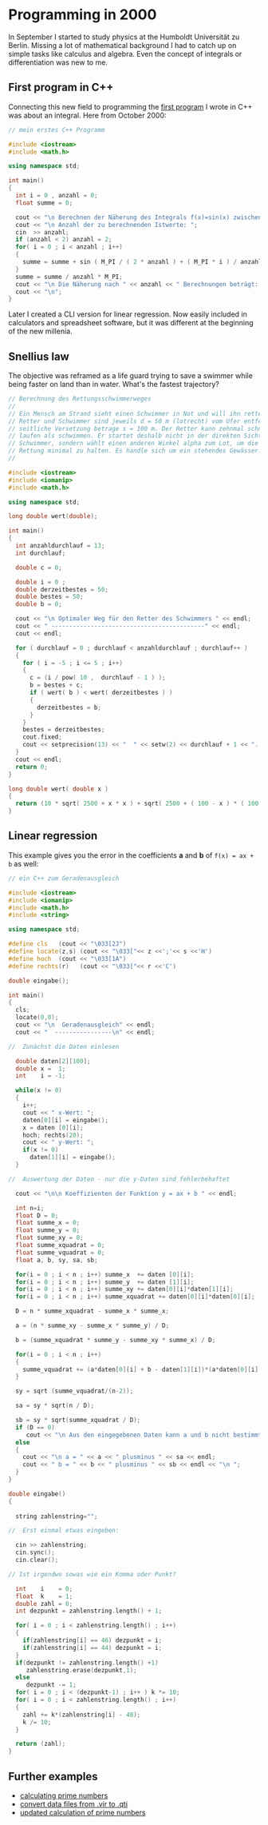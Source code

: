 # Programming in 2000

In September I started to study physics at the Humboldt Universität zu Berlin. Missing a lot of mathematical background I had to catch up on simple tasks like calculus and algebra. Even the concept of integrals or differentiation was new to me.

## First program in C++

Connecting this new field to programming the [first program](Integralberechnung.cc) I wrote in C++ was about an integral. Here from October 2000:

``` cpp
// mein erstes C++ Programm

#include <iostream>
#include <math.h>

using namespace std;

int main()
{
  int i = 0 , anzahl = 0;  
  float summe = 0;

  cout << "\n Berechnen der Näherung des Integrals f(x)=sin(x) zwischen 0 und pi" << endl;
  cout << "\n Anzahl der zu berechnenden Istwerte: ";
  cin  >> anzahl;
  if (anzahl < 2) anzahl = 2; 
  for( i = 0 ; i < anzahl ; i++)
  {
    summe = summe + sin ( M_PI / ( 2 * anzahl ) + ( M_PI * i ) / anzahl );
  }
  summe = summe / anzahl * M_PI;
  cout << "\n Die Näherung nach " << anzahl << " Berechnungen beträgt: " << summe << endl;
  cout << "\n";
}
```

Later I created a CLI version for linear regression. Now easily included in calculators and spreadsheet software, but it was different at the beginning of the new millenia.

## Snellius law

The objective was reframed as a life guard trying to save a swimmer while being faster on land than in water. What's the fastest trajectory?

``` cpp
// Berechnung des Rettungsschwimmerweges
//
// Ein Mensch am Strand sieht einen Schwimmer in Not und will ihn retten.
// Retter und Schwimmer sind jeweils d = 50 m (lotrecht) vom Ufer entfernt. Die
// seitliche Versetzung betrage s = 100 m. Der Retter kann zehnmal schneller
// laufen als schwimmen. Er startet deshalb nicht in der direkten Sichtlinie zum
// Schwimmer, sondern wählt einen anderen Winkel alpha zum Lot, um die Zeit zur
// Rettung minimal zu halten. Es handle sich um ein stehendes Gewässer.
//

#include <iostream>
#include <iomanip>
#include <math.h>

using namespace std;

long double wert(double);

int main()
{
  int anzahldurchlauf = 13;
  int durchlauf;

  double c = 0;

  double i = 0 ; 
  double derzeitbestes = 50;
  double bestes = 50;
  double b = 0; 

  cout << "\n Optimaler Weg für den Retter des Schwimmers " << endl;
  cout << " -------------------------------------------" << endl;
  cout << endl;

  for ( durchlauf = 0 ; durchlauf < anzahldurchlauf ; durchlauf++ )
  {
    for ( i = -5 ; i <= 5 ; i++)
    {
      c = (i / pow( 10 ,  durchlauf - 1 ) );
      b = bestes + c;
      if ( wert( b ) < wert( derzeitbestes ) )
      {
        derzeitbestes = b;
      }
    }
    bestes = derzeitbestes;
    cout.fixed;
    cout << setprecision(13) << "  " << setw(2) << durchlauf + 1 << ". Durchlauf, bestes b : " << bestes << endl;
  }
  cout << endl;
  return 0;
}

long double wert( double x )
{
  return (10 * sqrt( 2500 + x * x ) + sqrt( 2500 + ( 100 - x ) * ( 100 - x ) ) );  
}
```

## Linear regression

This example gives you the error in the coefficients __a__ and __b__ of ```f(x) = ax + b``` as well:

``` cpp
// ein C++ zum Geradenausgleich

#include <iostream>
#include <iomanip>
#include <math.h>
#include <string>

using namespace std;

#define cls   (cout << "\033[2J")
#define locate(z,s) (cout << "\033["<< z <<';'<< s <<'H')
#define hoch  (cout << "\033[1A")
#define rechts(r)   (cout << "\033["<< r <<'C')

double eingabe();

int main()
{
  cls;
  locate(0,0);
  cout << "\n  Geradenausgleich" << endl;
  cout << "  ----------------\n" << endl;

//  Zunächst die Daten einlesen

  double daten[2][100];
  double x =  1;
  int    i = -1;

  while(x != 0)
  {
    i++;
    cout << " x-Wert: ";
    daten[0][i] = eingabe();
    x = daten [0][i];
    hoch; rechts(20);
    cout << " y-Wert: ";
    if(x != 0)
      daten[1][i] = eingabe();
  }

//  Auswertung der Daten - nur die y-Daten sind fehlerbehaftet

  cout << "\n\n Koeffizienten der Funktion y = ax + b " << endl;

  int n=i;
  float D = 0;
  float summe_x = 0;
  float summe_y = 0;
  float summe_xy = 0;
  float summe_xquadrat = 0;
  float summe_vquadrat = 0;
  float a, b, sy, sa, sb;

  for(i = 0 ; i < n ; i++) summe_x  += daten [0][i];
  for(i = 0 ; i < n ; i++) summe_y  += daten [1][i];
  for(i = 0 ; i < n ; i++) summe_xy += daten[0][i]*daten[1][i];
  for(i = 0 ; i < n ; i++) summe_xquadrat += daten[0][i]*daten[0][i];

  D = n * summe_xquadrat - summe_x * summe_x;

  a = (n * summe_xy - summe_x * summe_y) / D;

  b = (summe_xquadrat * summe_y - summe_xy * summe_x) / D;

  for(i = 0 ; i < n ; i++)
  {
    summe_vquadrat += (a*daten[0][i] + b - daten[1][i])*(a*daten[0][i] + b - daten[1][i]);
  }

  sy = sqrt (summe_vquadrat/(n-2));

  sa = sy * sqrt(n / D);

  sb = sy * sqrt(summe_xquadrat / D);
  if (D == 0)
     cout << "\n Aus den eingegebenen Daten kann a und b nicht bestimmt werden. :-(\n" << endl;
  else
  {
    cout << "\n a = " << a << " plusminus " << sa << endl;
    cout << " b = " << b << " plusminus " << sb << endl << "\n ";
  }
}

double eingabe()
{
  
  string zahlenstring="";

//  Erst einmal etwas eingeben:

  cin >> zahlenstring;
  cin.sync();
  cin.clear();

// Ist irgendwo sowas wie ein Komma oder Punkt?

  int    i    = 0;
  float  k    = 1;
  double zahl = 0;
  int dezpunkt = zahlenstring.length() + 1;

  for( i = 0 ; i < zahlenstring.length() ; i++)
  {
    if(zahlenstring[i] == 46) dezpunkt = i;
    if(zahlenstring[i] == 44) dezpunkt = i;
  }
  if(dezpunkt != zahlenstring.length() +1)
     zahlenstring.erase(dezpunkt,1);
  else
     dezpunkt -= 1;
  for( i = 0 ; i < (dezpunkt-1) ; i++ ) k *= 10;
  for( i = 0 ; i < zahlenstring.length() ; i++)
  {
    zahl += k*(zahlenstring[i] - 48); 
    k /= 10;
  }

  return (zahl);
}
```


## Further examples

- [calculating prime numbers](Primzahlberechnung.cc)
- [convert data files from .vir to .qti](vir2qti.cpp)
- [updated calculation of prime numbers](prim2.cc)
